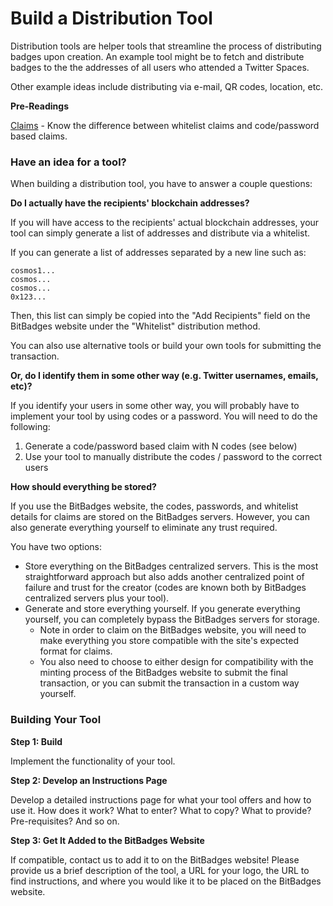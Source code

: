 # Build a Distribution Tool

Distribution tools are helper tools that streamline the process of distributing badges upon creation. An example tool might be to fetch and distribute badges to the the addresses of all users who attended a Twitter Spaces.&#x20;

Other example ideas include distributing via e-mail, QR codes, location, etc.

**Pre-Readings**

[Claims](../concepts/claims.md) - Know the difference between whitelist claims and code/password based claims.

### **Have an idea for a tool?**

When building a distribution tool, you have to answer a couple questions:

**Do I actually have the recipients' blockchain addresses?**&#x20;

If you will have access to the recipients' actual blockchain addresses, your tool can simply generate a list of addresses and distribute via a whitelist.

If you can generate a list of addresses separated by a new line such as:

```
cosmos1...
cosmos...
cosmos...
0x123...
```

Then, this list can simply be copied into the "Add Recipients" field on the BitBadges website under the "Whitelist" distribution method.

You can also use alternative tools or build your own tools for submitting the transaction.

**Or, do I identify them in some other way (e.g. Twitter usernames, emails, etc)?**

If you identify your users in some other way, you will probably have to implement your tool by using codes or a password. You will need to do the following:&#x20;

1. Generate a code/password based claim with N codes (see below)
2. Use your tool to manually distribute the codes / password to the correct users

**How should everything be stored?**

If you use the BitBadges website, the codes, passwords, and whitelist details for claims are stored on the BitBadges servers. However, you can also generate everything yourself to eliminate any trust required.

You have two options:

* Store everything on the BitBadges centralized servers. This is the most straightforward approach but also adds another centralized point of failure and trust for the creator (codes are known both by BitBadges centralized servers plus your tool).
* Generate and store everything yourself. If you generate everything yourself, you can completely bypass the BitBadges servers for storage.&#x20;
  * Note in order to claim on the BitBadges website, you will need to make everything you store compatible with the site's expected format for claims.
  * You also need to choose to either design for compatibility with the minting process of the BitBadges website to submit the final transaction, or you can submit the transaction in a custom way yourself.

### **Building Your Tool**

**Step 1: Build**&#x20;

Implement the functionality of your tool.

**Step 2: Develop an Instructions Page**

Develop a detailed instructions page for what your tool offers and how to use it. How does it work? What to enter? What to copy? What to provide? Pre-requisites? And so on.

**Step 3: Get It Added to the BitBadges Website**

If compatible, contact us to add it to on the BitBadges website! Please provide us a brief description of the tool, a URL for your logo, the URL to find instructions, and where you would like it to be placed on the BitBadges website.

